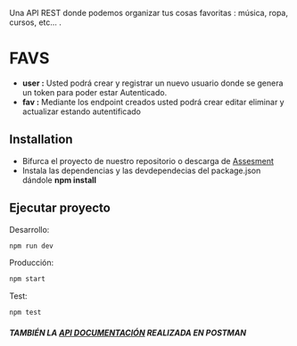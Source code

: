 Una API REST donde podemos organizar tus cosas favoritas : música, ropa, cursos, etc... .

# FAVS

- **user :** Usted podrá crear y registrar un nuevo usuario donde se genera un token para poder estar Autenticado.
- **fav :** Mediante los endpoint creados usted podrá crear editar eliminar y actualizar estando autentificado

## Installation

- Bifurca el proyecto de nuestro repositorio o descarga de [Assesment](https://github.com/brayanmf/assesment)
- Instala las dependencias y las devdependecias del package.json dándole **npm install**

## Ejecutar proyecto

Desarrollo:

```sh
npm run dev
```

Producción:

```sh
npm start
```

Test:

```sh
npm test
```

##### TAMBIÉN LA [API DOCUMENTACIÓN](https://documenter.postman.com/preview/13438789-99c99a35-0128-4cc2-a41d-bacfce3c3e47?versionTag=latest&apiName=CURRENT&version=latest&top-bar=FFFFFF&right-sidebar=303030&highlight=EF5B25&documentationLayout=classic-single-column) REALIZADA EN POSTMAN
